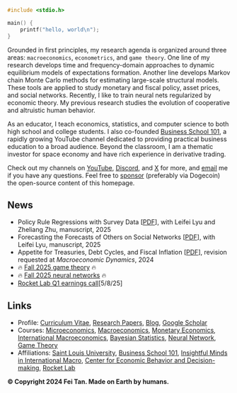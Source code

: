 ```c
#include <stdio.h>

main() {
    printf("hello, world\n");
}
```

Grounded in first principles, my research agenda is organized around three areas: `macroeconomics`, `econometrics`, and `game theory`. One line of my research develops time and frequency-domain approaches to dynamic equilibrium models of expectations formation. Another line develops Markov chain Monte Carlo methods for estimating large-scale structural models. These tools are applied to study monetary and fiscal policy, asset prices, and social networks. Recently, I like to train neural nets regularized by economic theory. My previous research studies the evolution of cooperative and altruistic human behavior.

As an educator, I teach economics, statistics, and computer science to both high school and college students. I also co-founded [Business School 101](https://www.youtube.com/@BusinessSchool101), a rapidly growing YouTube channel dedicated to providing practical business education to a broad audience. Beyond the classroom, I am a thematic investor for space economy and have rich experience in derivative trading.

Check out my channels on [YouTube](https://www.youtube.com/@econdojo), [Discord](https://discord.gg/SsrNPEeP2P), and [X](https://x.com/econdojo) for more, and [email](mailto:econdojo@gmail.com) me if you have any questions. Feel free to [sponsor](/sponsor.jpg) (preferably via Dogecoin) the open-source content of this homepage.

## News

* Policy Rule Regressions with Survey Data [[PDF](https://github.com/econdojo/papers/blob/main/pdf/PolicyRegress.pdf)], with Leifei Lyu and Zheliang Zhu, manuscript, 2025
* Forecasting the Forecasts of Others on Social Networks [[PDF](https://github.com/econdojo/papers/blob/main/pdf/ffo_net.pdf)], with Leifei Lyu, manuscript, 2025
* Appetite for Treasuries, Debt Cycles, and Fiscal Inflation [[PDF](https://github.com/econdojo/papers/blob/main/pdf/BinUtil.pdf)], revision requested at *Macroeconomic Dynamics*, 2024
* 🔥 [Fall 2025 game theory](https://github.com/econdojo/game) 🔥
* 🔥 [Fall 2025 neural networks](https://github.com/econdojo/ai) 🔥
* [Rocket Lab Q1 earnings call](https://investors.rocketlabcorp.com/static-files/bbf2962a-dc50-4fe1-90e9-75caa0b8e68d)[5/8/25]

## Links

* Profile: [Curriculum Vitae](https://github.com/econdojo/econdojo/blob/main/Vitae.pdf), [Research Papers](https://github.com/econdojo/papers), [Blog](https://github.com/econdojo/blog), [Google Scholar](https://scholar.google.com/citations?hl=en&user=F49yJ3UAAAAJ)
* Courses: [Microeconomics](https://github.com/econdojo/micro), [Macroeconomics](https://github.com/econdojo/macro), [Monetary Economics](https://github.com/econdojo/money), [International Macroeconomics](https://github.com/econdojo/open), [Bayesian Statistics](https://github.com/econdojo/stat), [Neural Network](https://github.com/econdojo/ai), [Game Theory](https://github.com/econdojo/game)
* Affiliations: [Saint Louis University](https://twitter.com/SLU_Official), [Business School 101](https://www.youtube.com/@BusinessSchool101), [Insightful Minds in International Macro](https://sites.google.com/view/imimseminars/home), [Center for Economic Behavior and Decision-making](https://cebd.zufe.edu.cn), [Rocket Lab](https://www.rocketlabusa.com)

**&copy; Copyright 2024 Fei Tan. Made on Earth by humans.**
